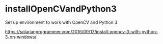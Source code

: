 # installOpenCVandPython3
Set up environment to work with OpenCV and Python 3

https://solarianprogrammer.com/2016/09/17/install-opencv-3-with-python-3-on-windows/
